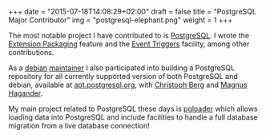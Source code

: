 +++
date = "2015-07-18T14:08:29+02:00"
draft = false
title = "PostgreSQL Major Contributor"
img = "postgresql-elephant.png"
weight = 1
+++

The most notable project I have contributed to
is [PostgreSQL](https://www.postgresql.org). I wrote
the
[Extension Packaging](https://www.postgresql.org/docs/current/static/extend-extensions.html) feature
and
the
[Event Triggers](https://www.postgresql.org/docs/current/static/event-triggers.html) facility,
among other contributions.

As
a
[debian](https://www.debian.org) [maintainer](https://qa.debian.org/developer.php?login=dim@tapoueh.org) I
also participated into building a PostgreSQL repository for all currently
supported version of both PostgreSQL and debian, available
at [apt.postgresql.org](https://wiki.postgresql.org/wiki/Apt),
with [Christoph Berg](https://github.com/ChristophBerg)
and [Magnus Hagander](https://blog.hagander.net).

My main project related to PostgreSQL these days
is [pgloader](http://pgloader.io) which allows loading data into PostgreSQL
and include facilities to handle a full database migration from a live
database connection!
